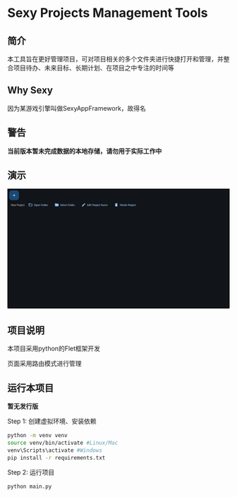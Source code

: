 ﻿# **Sexy Projects Management Tools**
## 简介
本工具旨在更好管理项目，可对项目相关的多个文件夹进行快捷打开和管理，并整合项目待办、未来目标、长期计划、在项目之中专注的时间等

## Why Sexy
因为某游戏引擎叫做SexyAppFramework，故得名

## 警告
**当前版本暂未完成数据的本地存储，请勿用于实际工作中**

## 演示
![演示](./images/1.gif)
## 项目说明
本项目采用python的Flet框架开发

页面采用路由模式进行管理

## 运行本项目
**暂无发行版**

Step 1: 创建虚拟环境、安装依赖
```bash
python -m venv venv
source venv/bin/activate #Linux/Mac
venv\Scripts\activate #Windows
pip install -r requirements.txt
```

Step 2: 运行项目
```bash
python main.py
```